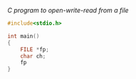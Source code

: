 _C program to open-write-read from a file_
```c
#include<stdio.h>

int main()
{
	FILE *fp;
	char ch;
	fp 
}
```